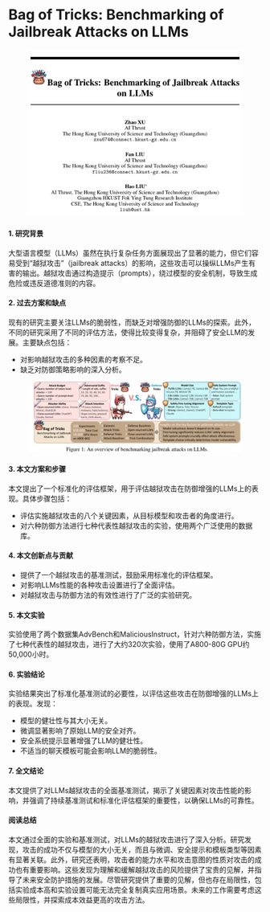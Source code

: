 # Bag of Tricks: Benchmarking of Jailbreak Attacks on LLMs

<figure><img src="../.gitbook/assets/image (6) (1) (1) (1) (1).png" alt=""><figcaption></figcaption></figure>



#### 1. 研究背景

大型语言模型（LLMs）虽然在执行复杂任务方面展现出了显著的能力，但它们容易受到“越狱攻击”（jailbreak attacks）的影响，这些攻击可以操纵LLMs产生有害的输出。越狱攻击通过构造提示（prompts），绕过模型的安全机制，导致生成危险或违反道德准则的内容。

#### 2. 过去方案和缺点

现有的研究主要关注LLMs的脆弱性，而缺乏对增强防御的LLMs的探索。此外，不同的研究采用了不同的评估方法，使得比较变得复杂，并阻碍了安全LLM的发展。主要缺点包括：

* 对影响越狱攻击的多种因素的考察不足。
* 缺乏对防御策略影响的深入分析。

<figure><img src="../.gitbook/assets/image (7) (1) (1) (1).png" alt=""><figcaption></figcaption></figure>

#### 3. 本文方案和步骤

本文提出了一个标准化的评估框架，用于评估越狱攻击在防御增强的LLMs上的表现。具体步骤包括：

* 评估实施越狱攻击的八个关键因素，从目标模型和攻击者的角度进行。
* 对六种防御方法进行七种代表性越狱攻击的实验，使用两个广泛使用的数据库。

#### 4. 本文创新点与贡献

* 提供了一个越狱攻击的基准测试，鼓励采用标准化的评估框架。
* 对影响LLMs性能的各种攻击设置进行了全面评估。
* 对越狱攻击与防御方法的有效性进行了广泛的实验研究。

#### 5. 本文实验

实验使用了两个数据集AdvBench和MaliciousInstruct，针对六种防御方法，实施了七种代表性的越狱攻击，进行了大约320次实验，使用了A800-80G GPU约50,000小时。

#### 6. 实验结论

实验结果突出了标准化基准测试的必要性，以评估这些攻击在防御增强的LLMs上的表现。发现：

* 模型的健壮性与其大小无关。
* 微调显著影响了原始LLM的安全对齐。
* 安全系统提示显著增强了LLM的健壮性。
* 不适当的聊天模板可能会影响LLM的脆弱性。

#### 7. 全文结论

本文提供了对LLMs越狱攻击的全面基准测试，揭示了关键因素对攻击性能的影响，并强调了持续基准测试和标准化评估框架的重要性，以确保LLMs的可靠性。

#### 阅读总结

本文通过全面的实验和基准测试，对LLMs的越狱攻击进行了深入分析。研究发现，攻击的成功不仅与模型的大小无关，而且与微调、安全提示和模板类型等因素有显著关联。此外，研究还表明，攻击者的能力水平和攻击意图的性质对攻击的成功也有重要影响。这些发现为理解和缓解越狱攻击的风险提供了宝贵的见解，并指导了未来安全防护措施的发展。尽管研究提供了重要的见解，但也存在局限性，包括实验成本高和实验设置可能无法完全复制真实应用场景。未来的工作需要考虑这些局限性，并探索成本效益更高的攻击方法。
